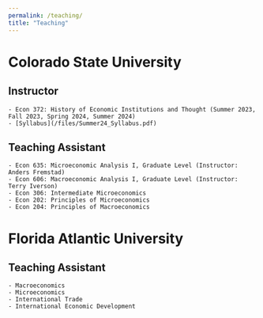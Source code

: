 ```yaml
---
permalink: /teaching/
title: "Teaching"
---
```

<!-- Google tag (gtag.js) -->
<script async src="https://www.googletagmanager.com/gtag/js?id=G-ETZN97YVKW"></script>
<script>
  window.dataLayer = window.dataLayer || [];
  function gtag(){dataLayer.push(arguments);}
  gtag('js', new Date());

  gtag('config', 'G-ETZN97YVKW');
  </script>
# Colorado State University

## Instructor
    - Econ 372: History of Economic Institutions and Thought (Summer 2023, Fall 2023, Spring 2024, Summer 2024)
    - [Syllabus](/files/Summer24_Syllabus.pdf)

## Teaching Assistant
    - Econ 635: Microeconomic Analysis I, Graduate Level (Instructor: Anders Fremstad)
    - Econ 606: Macroeconomic Analysis I, Graduate Level (Instructor: Terry Iverson)
    - Econ 306: Intermediate Microeconomics
    - Econ 202: Principles of Microeconomics
    - Econ 204: Principles of Macroeconomics
 
# Florida Atlantic University

## Teaching Assistant
    - Macroeconomics
    - Microeconomics
    - International Trade
    - International Economic Development
